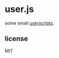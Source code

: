 user.js
=======

some small [userscripts](https://greasyfork.org/en/users/31701-delta).

license
-------

MIT
